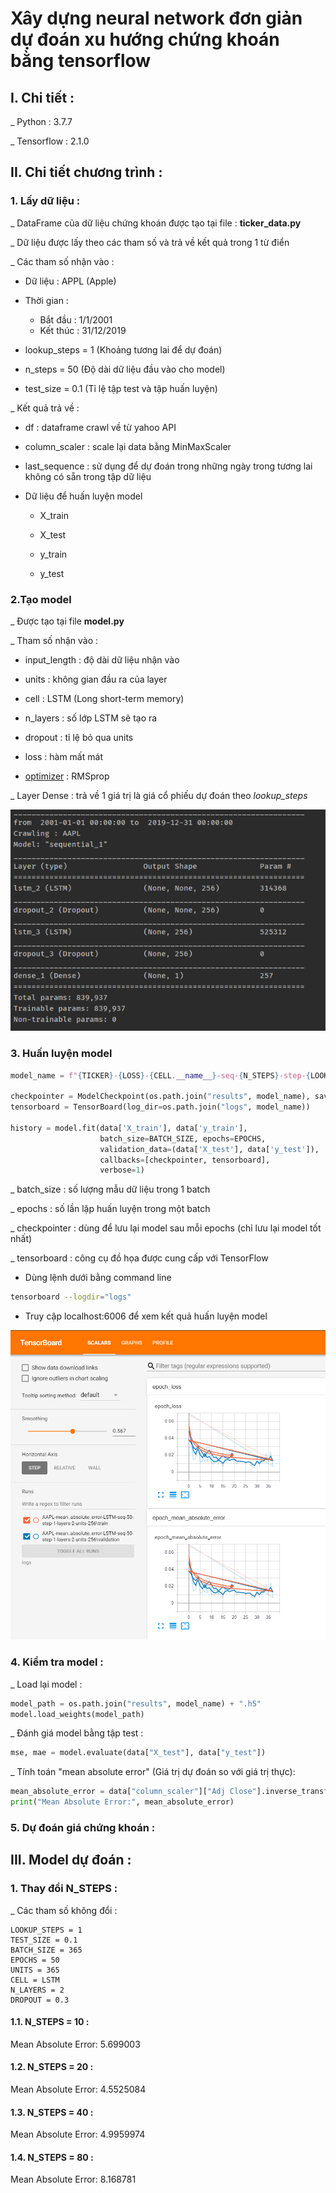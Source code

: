# Xây dựng neural network đơn giản dự đoán xu hướng chứng khoán bằng tensorflow

## I. Chi tiết :

_ Python : 3.7.7

_ Tensorflow : 2.1.0 

## II. Chi tiết chương trình :

### 1. Lấy dữ liệu :

_ DataFrame của dữ liệu chứng khoán được tạo tại file : **ticker_data.py**

_ Dữ liệu được lấy theo các tham số và trả về kết quả trong 1 từ điển

_ Các tham số nhận vào :

- Dữ liệu : APPL (Apple)

- Thời gian :
    - Bắt đầu : 1/1/2001
    - Kết thúc : 31/12/2019

- lookup_steps = 1 (Khoảng tương lai để dự đoán)

- n_steps = 50 (Độ dài dữ liệu đầu vào cho model)

- test_size = 0.1 (Tỉ lệ tập test và tập huấn luyện)

_ Kết quả trả về :

- df : dataframe crawl về từ yahoo API

- column_scaler : scale lại data bằng MinMaxScaler

- last_sequence : sử dụng để dự đoán trong những ngày trong tương lai không có sẵn trong tập dữ liệu

- Dữ liệu để huấn luyện model 
    
    - X_train
    
    - X_test
    
    - y_train
    
    - y_test
    
### 2.Tạo model

_ Được tạo tại file **model.py**

_ Tham số nhận vào :

- input_length : độ dài dữ liệu nhận vào

- units : không gian đầu ra của layer

- cell : LSTM (Long short-term memory)

- n_layers : số lớp LSTM sẽ tạo ra

- dropout : tỉ lệ bỏ qua units

- loss : hàm mất mát

- [optimizer](https://keras.io/optimizers/) : RMSprop

_ Layer Dense : trả về 1 giá trị là giá cổ phiếu dự đoán theo *lookup_steps*

![ALTTEXT](model.png)

### 3. Huấn luyện model

```python
model_name = f"{TICKER}-{LOSS}-{CELL.__name__}-seq-{N_STEPS}-step-{LOOKUP_STEPS}-layers-{N_LAYERS}-units-{UNITS}"

checkpointer = ModelCheckpoint(os.path.join("results", model_name), save_best_only=True, verbose=1)
tensorboard = TensorBoard(log_dir=os.path.join("logs", model_name))

history = model.fit(data['X_train'], data['y_train'],
                    batch_size=BATCH_SIZE, epochs=EPOCHS,
                    validation_data=(data['X_test'], data['y_test']),
                    callbacks=[checkpointer, tensorboard],
                    verbose=1)
```

_ batch_size : số lượng mẫu dữ liệu trong 1 batch

_ epochs : số lần lặp huấn luyện trong một batch

_ checkpointer : dùng để lưu lại model sau mỗi epochs (chỉ lưu lại model tốt nhất)

_ tensorboard : công cụ đồ họa được cung cấp với TensorFlow
    
- Dùng lệnh dưới bằng command line
```bash
tensorboard --logdir="logs"
```

- Truy cập localhost:6006 để xem kết quả huấn luyện model 

![Alttext](tensorboard.png)


### 4. Kiểm tra model : 

_ Load lại model :

```python
model_path = os.path.join("results", model_name) + ".h5"
model.load_weights(model_path)
```

_ Đánh giá model bằng tập test :
```python
mse, mae = model.evaluate(data["X_test"], data["y_test"])
```

_ Tính toán "mean absolute error" (Giá trị dự đoán so với giá trị thực):
```python
mean_absolute_error = data["column_scaler"]["Adj Close"].inverse_transform(mae.reshape(1, -1))[0][0]
print("Mean Absolute Error:", mean_absolute_error)
```

### 5. Dự đoán giá chứng khoán :


## III. Model dự đoán :

###  1. Thay đổi N_STEPS :

_ Các tham số không đổi :
```
LOOKUP_STEPS = 1
TEST_SIZE = 0.1
BATCH_SIZE = 365
EPOCHS = 50
UNITS = 365
CELL = LSTM
N_LAYERS = 2
DROPOUT = 0.3
```
#### 1.1. N_STEPS = 10 :

Mean Absolute Error: 5.699003

#### 1.2. N_STEPS = 20 :

Mean Absolute Error: 4.5525084

#### 1.3. N_STEPS = 40 :

Mean Absolute Error: 4.9959974

#### 1.4. N_STEPS = 80 :

Mean Absolute Error: 8.168781 